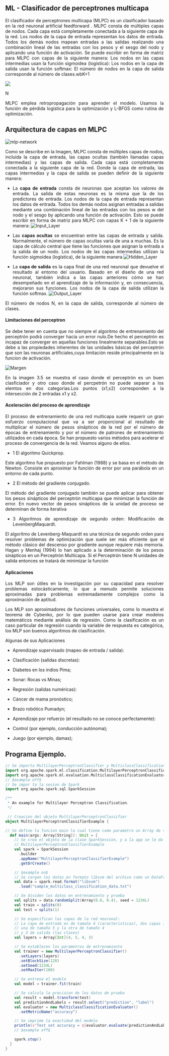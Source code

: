 

## ML - Clasificador de perceptrones multicapa

 
<div align="justify">El clasificador de perceptrones multicapa (MLPC) es un clasificador basado en la red neuronal artificial feedforward . MLPC consta de múltiples capas de nodos. Cada capa está completamente conectada a la siguiente capa de la red. Los nodos de la capa de entrada representan los datos de entrada. Todos los demás nodos mapean entradas a las salidas realizando una combinación lineal de las entradas con los pesos y el sesgo del nodo y aplicando una función de activación. Se puede escribir en forma de matriz para MLPC con capas de la siguiente manera: Los nodos en las capas intermedias usan la función sigmoidea (logística): Los nodos en la capa de salida usan la función softmax: El número de nodos en la capa de salida corresponde al número de clases.wbK+1
 

 
 
 ![](/Image/Capture2.PNG)


N

MLPC emplea retropropagación para aprender el modelo. Usamos la función de pérdida logística para la optimización y L-BFGS como rutina de optimización.



## Arquitectura de capas en MLPC
![mlp-network](mlp-network.png)
<div align="justify">Como se describe en la Imagen, MLPC consta de múltiples capas de nodos, incluida la capa de entrada, las capas ocultas (también llamadas capas intermedias) y las capas de salida. Cada capa está completamente conectada a la siguiente capa de la red. Donde la capa de entrada, las capas intermedias y la capa de salida se pueden definir de la siguiente manera:
 
- La **capa de entrada** consta de neuronas que aceptan los valores de entrada. La salida de estas neuronas es la misma que la de los predictores de entrada. Los nodos de la capa de entrada representan los datos de entrada. Todos los demás nodos asignan entradas a salidas mediante una combinación lineal de las entradas con los pesos w del nodo y el sesgo by aplicando una función de activación. Esto se puede escribir en forma de matriz para MLPC con capas K + 1 de la siguiente manera:
![Input_Layer](Input_Layer.png)
 

- Las **capas ocultas** se encuentran entre las capas de entrada y salida. Normalmente, el número de capas ocultas varía de una a muchas. Es la capa de cálculo central que tiene las funciones que asignan la entrada a la salida de un nodo. Los nodos de las capas intermedias utilizan la función sigmoidea (logística), de la siguiente manera
![Hidden_Layer](Hidden_Layer.png)

- La **capa de salida** es la capa final de una red neuronal que devuelve el resultado al entorno del usuario. Basado en el diseño de una red neuronal, también indica a las capas anteriores cómo se han desempeñado en el aprendizaje de la información y, en consecuencia, mejoraron sus funciones. Los nodos de la capa de salida utilizan la función softmax.
![Output_Layer](Output_Layer.png)

El número de nodos N, en la capa de salida, corresponde al número de clases.

#### Limitaciones del perceptron
<div align="justify">Se debe tener en cuenta que no siempre el algoritmo de entrenamiento del perceptrón podrá converger hacia un error nulo.De hecho el perceptrón es incapaz de converger en aquellas funciones linealmente separables.Esto se debe a las propiedades inherentes de las unidades básicas del perceptrón que son las neuronas artificiales,cuya limitación reside principalmente en la funcion de activación.

![Margen](Margen.PNG)

<div align="justify">En la imagen 3.5 se muestra el caso donde el perceptrón es un buen clasficiador y otro caso donde el percpetrón no puede separar a los elemtos en dos categorias.Los puntos (x1,x2) corresponden a la intersección de 2 entradas x1 y x2.
 
 #### Aceleración del proceso de aprendizaje 
El proceso de entrenamiento de una red multicapa suele requerir un gran esfuerzo
computacional que va a ser proporcional al resultado de multiplicar el número de pesos
sinápticos de la red por el número de épocas de entrenamiento y por el número de patrones de
entrenamiento utilizados en cada época. Se han propuesto varios métodos para acelerar el
proceso de convergencia de la red. Veamos alguno de ellos. 

- 1 El algoritmo Quickprop.

Este algoritmo fue propuesto por Fahlman (1988) y se basa en el método de Newton. Consiste
en aproximar la función de error por una parábola en un entorno de cada punto.

- 2 El método del gradiente conjugado.

El método del gradiente conjugado también se puede aplicar para obtener los pesos sinápticos
del perceptrón multicapa que minimizan la función de error. En nuevo vector de pesos
sinápticos de la unidad de proceso se determinan de forma iterativa

- 3 Algoritmos de aprendizaje de segundo orden: Modificación de LevenbergMaquardt. 

El algoritmo de Levenberg-Maquardt es una técnica de segundo orden para resolver
problemas de optimización que suele ser más eficiente que el método clásico del descenso por
gradiente aunque requiere más memoria. Hagan y Menhaj (1994) lo han aplicado a la
determinación de los pesos sinápticos en un Perceptrón Multicapa. Si el Perceptrón tiene N
unidades de salida entonces se tratará de minimizar la función 

#### Aplicaciones

Los MLP son útiles en la investigación por su capacidad para resolver problemas estocásticamente, lo que a menudo permite soluciones aproximadas para problemas extremadamente complejos como la aproximación de aptitud.

Los MLP son aproximadores de funciones universales, como lo muestra el teorema de Cybenko,  por lo que pueden usarse para crear modelos matemáticos mediante análisis de regresión. Como la clasificación es un caso particular de regresión cuando la variable de respuesta es categórica, los MLP son buenos algoritmos de clasificación.

Algunas de sus Aplicaciones
- Aprendizaje supervisado (mapeo de entrada / salida):

- Clasificación (salidas discretas):

- Diabetes en los indios Pima;

- Sonar: Rocas vs Minas;

- Regresión (salidas numéricas):

- Cáncer de mama pronóstico;

- Brazo robótico Pumadyn;

- Aprendizaje por refuerzo (el resultado no se conoce perfectamente):

- Control (por ejemplo, conducción autónoma);

- Juego (por ejemplo, damas);




## Programa Ejemplo.
```scala
// Se importa MultilayerPerceptronClassifier y MulticlassClassificationEvaluator
import org.apache.spark.ml.classification.MultilayerPerceptronClassifier
import org.apache.spark.ml.evaluation.MulticlassClassificationEvaluator
// $example off$
// Se impor ta la sesion de Spark
import org.apache.spark.sql.SparkSession

/**
 * An example for Multilayer Perceptron Classification.
 */

 // Creacion del objeto MultilayerPerceptronClassifier
object MultilayerPerceptronClassifierExample {

// Se define la funcion main la cual tiene como parametro un Array de tipo string
  def main(args: Array[String]): Unit = {
    // Se crea el objeto de la clase SparkSession, y a la app se le da el nombre de
    // MultilayerPerceptronClassifierExample
    val spark = SparkSession
      .builder
      .appName("MultilayerPerceptronClassifierExample")
      .getOrCreate()

    // $example on$
    // Se cargan los datos en formato libsvm del archivo como un DataFrame
    val data = spark.read.format("libsvm")
      .load("sample_multiclass_classification_data.txt")

    // Se dividen los datos en entrenamiento y prueba
    val splits = data.randomSplit(Array(0.6, 0.4), seed = 1234L)
    val train = splits(0)
    val test = splits(1)

    // Se especifican las capas de la red neuronal:
    // La capa de entrada es de tamaño 4 (caracteristicas), dos capas intermedias
    // una de tamaño 5 y la otra de tamaño 4
    // y 3 de salida (las clases)
    val layers = Array[Int](4, 5, 4, 3)

    // Se establecen los parametros de entrenamiento
    val trainer = new MultilayerPerceptronClassifier()
      .setLayers(layers)
      .setBlockSize(128)
      .setSeed(1234L)
      .setMaxIter(100)

    // Se entrena el modelo
    val model = trainer.fit(train)

    // Se calcula la precision de los datos de prueba
    val result = model.transform(test)
    val predictionAndLabels = result.select("prediction", "label")
    val evaluator = new MulticlassClassificationEvaluator()
      .setMetricName("accuracy")

    // Se imprime la exactidud del modelo
    println(s"Test set accuracy = ${evaluator.evaluate(predictionAndLabels)}")
    // $example off$

    spark.stop()
  }
}
```
